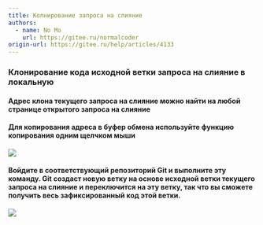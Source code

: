 ```yaml
---
title: Колнирование запроса на слияние
authors:
  - name: No Mo
    url: https://gitee.ru/normalcoder
origin-url: https://gitee.ru/help/articles/4133
---
```


### Клонирование кода исходной ветки запроса на слияние в локальную

#### Адрес клона текущего запроса на слияние можно найти на любой странице открытого запроса на слияние

#### Для копирования адреса в буфер обмена используйте функцию копирования одним щелчком мыши

![](%E5%85%8B%E9%9A%86PullRequest.assets/image.png)

#### Войдите в соответствующий репозиторий Git и выполните эту команду. Git создаст новую ветку на основе исходной ветки текущего запроса на слияние и переключится на эту ветку, так что вы сможете получить весь зафиксированный код этой ветки.

![](%E5%85%8B%E9%9A%86PullRequest.assets/image.png)